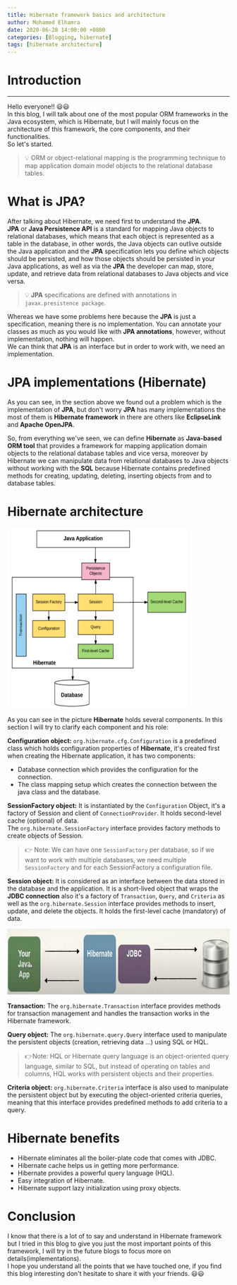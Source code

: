 ```yaml
---
title: Hibernate framework basics and architecture
author: Mohamed Elhamra
date: 2020-06-28 14:00:00 +0800
categories: [Blogging, hibernate]
tags: [hibernate architecture]
---
```


# Introduction 

--------------------------------------

Hello everyone!! 😃😃 <br /> 
In this blog, I will talk about one of the most popular ORM frameworks in the Java ecosystem, which is Hibernate, but I will mainly focus on the architecture of this framework, the core components, and their functionalities.<br /> 
So let's started.<br />

> 💡 ORM or object-relational mapping is the programming technique to map application domain model objects to the relational database tables.

# What is JPA?

After talking about Hibernate, we need first to understand the **JPA**.<br />
**JPA** or **Java Persistence API** is a standard for mapping Java objects to relational databases, which means that each object is represented as a table in the database, in other words, the Java objects can outlive outside the Java application and the **JPA** specification lets you define which objects should be persisted, and how those objects should be persisted in your Java applications, as well as via the **JPA** the developer can map, store, update, and retrieve data from relational databases to Java objects and vice versa.<br />

> 💡 **JPA** specifications are defined with annotations in `javax.presistence package`.

Whereas we have some problems here because the **JPA** is just a specification, meaning there is no implementation. You can annotate your classes as much as you would like with **JPA annotations**, however, without implementation, nothing will happen.<br />
We can think that **JPA** is an interface but in order to work with, we need an implementation.

# JPA implementations (Hibernate)

As you can see, in the section above we found out a problem which is the implementation of **JPA**, but don't worry **JPA** has many implementations the most of them is **Hibernate framework** in there are others like **EclipseLink** and **Apache OpenJPA**.<br />

So, from everything we've seen, we can define **Hibernate** as **Java-based ORM tool** that provides a framework for mapping application domain objects to the relational database tables and vice versa, moreover by Hibernate we can manipulate data from relational databases to Java objects without working with the **SQL** because Hibernate contains predefined methods for creating, updating, deleting, inserting objects from and to database tables.

# Hibernate architecture

<img src="/assets/img/sample/hibernate-architecture.PNG" alt="drawing" width="410" height="410"/>

As you can see in the picture **Hibernate** holds several components. In this section I will try to clarify each component and his role:<br />

**Configuration object:** `org.hibernate.cfg.Configuration` is a predefined class which holds configuration properties of **Hibernate**, it's created first when creating the Hibernate application, it has two components: 
   * Database connection which provides the configuration for the connection.
   * The class mapping setup which creates the connection between the java class and the database.


**SessionFactory object:**  It is instantiated by the `Configuration` Object, it's a factory of Session and client of `ConnectionProvider`. It holds second-level cache (optional) of data.<br />
The `org.hibernate.SessionFactory` interface provides factory methods to create objects of Session.

> 👉 Note: We can have one `SessionFactory` per database, so if we want to work with multiple databases, we need multiple `SessionFactory` and for each SessionFactory a configuration file.


**Session object:** It is considered as an interface between the data stored in the database and the application. It is a short-lived object that wraps the **JDBC connection** also it's a factory of `Transaction`, `Query`, and `Criteria` as well as the `org.hibernate.Session` interface provides methods to insert, update, and delete the objects. It holds the first-level cache (mandatory) of data.


<img src="/assets/img/sample/jdbc.PNG" alt="drawing" width="600" height="150"/>


**Transaction:** The `org.hibernate.Transaction` interface provides methods for transaction management and handles the transaction works in the Hibernate framework.


**Query object:** The `org.hibernate.query.Query` interface used to manipulate the persistent  objects (creation, retrieving data ...)
using SQL or HQL.

> 👉Note: HQL or Hibernate query language is an object-oriented query language, similar to SQL, but instead of operating on tables and columns, HQL works with persistent objects and their properties.


**Criteria object:** `org.hibernate.Criteria` interface is also used to manipulate the persistent object but by executing the object-oriented criteria queries,  meaning that this interface provides predefined methods to add criteria to a query.

# Hibernate benefits

* Hibernate eliminates all the boiler-plate code that comes with JDBC.
* Hibernate cache helps us in getting more performance.
* Hibernate provides a powerful query language (HQL).
* Easy integration of Hibernate.
* Hibernate support lazy initialization using proxy objects.

# Conclusion 

I know that there is a lot of to say and understand in Hibernate framework but I tried in this blog to give you just the most important points of this framework, I will try in the future blogs to focus more on details(implementations).<br />
I hope you understand all the points that we have touched one, if you find this blog interesting don't hesitate to share it with your friends. 😃😃















